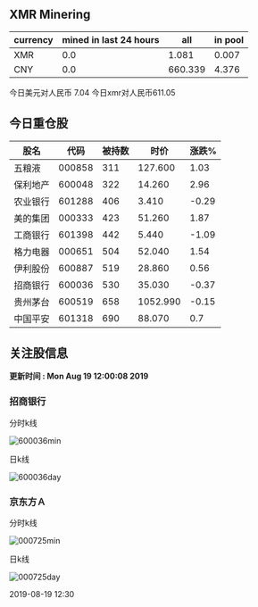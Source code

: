 ## XMR Minering

|currency|mined in last 24 hours|all|in pool|
|---|---|---|---|
|XMR|0.0|1.081|0.007|
|CNY|0.0|660.339|4.376|

今日美元对人民币 7.04	今日xmr对人民币611.05


## 今日重仓股 

|股名|代码|被持数|时价|涨跌%|
|---|---|---|---|---|
|五粮液|000858|311|127.600|1.03|
|保利地产|600048|322|14.260|2.96|
|农业银行|601288|406|3.410|-0.29|
|美的集团|000333|423|51.260|1.87|
|工商银行|601398|442|5.440|-1.09|
|格力电器|000651|504|52.040|1.54|
|伊利股份|600887|519|28.860|0.56|
|招商银行|600036|530|35.030|-0.37|
|贵州茅台|600519|658|1052.990|-0.15|
|中国平安|601318|690|88.070|0.7|

## 关注股信息
**更新时间 : Mon Aug 19 12:00:08 2019**
### 招商银行 
分时k线

![600036min](http://image.sinajs.cn/newchart/min/n/sh600036.gif)

日k线

![600036day](http://image.sinajs.cn/newchart/daily/n/sh600036.gif)

### 京东方Ａ 
分时k线

![000725min](http://image.sinajs.cn/newchart/min/n/sz000725.gif)

日k线

![000725day](http://image.sinajs.cn/newchart/daily/n/sz000725.gif)

2019-08-19 12:30